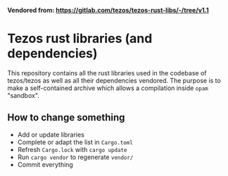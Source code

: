 **Vendored from: https://gitlab.com/tezos/tezos-rust-libs/-/tree/v1.1**

# Tezos rust libraries (and dependencies)
This repository contains all the rust libraries used in the codebase of tezos/tezos as well as all their dependencies vendored. The purpose is to make a self-contained archive which allows a compilation inside `opam` "sandbox".

## How to change something
 - Add or update libraries
 - Complete or adapt the list in `Cargo.toml`
 - Refresh `Cargo.lock` with `cargo update`
 - Run `cargo vendor` to regenerate `vendor/`
 - Commit everything

